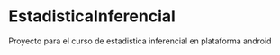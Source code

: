 EstadisticaInferencial
======================

Proyecto para el curso de estadistica inferencial en plataforma android
